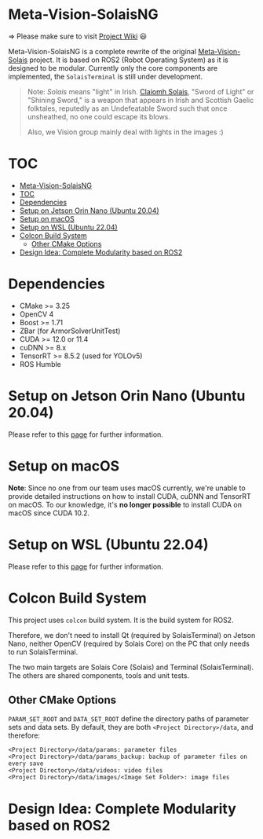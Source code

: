 Meta-Vision-SolaisNG
===
=> Please make sure to visit [Project Wiki](https://github.com/Meta-Team/Meta-Vision-SolaisNG/wiki) :smiley:

Meta-Vision-SolaisNG is a complete rewrite of the original [Meta-Vision-Solais](https://github.com/Meta-Team/Meta-Vision-Solais) project. It is based on ROS2 (Robot Operating System) as it is designed to be modular. Currently only the core components are implemented, the `SolaisTerminal` is still under development.

> Note: 
> _Solais_ means "light" in Irish. [Claíomh Solais](https://en.wikipedia.org/wiki/Cla%C3%ADomh_Solais), 
"Sword of Light" or "Shining Sword,"  is a weapon that 
appears in Irish and Scottish Gaelic folktales, reputedly as an Undefeatable Sword such that once unsheathed, 
no one could escape its blows.
> 
> Also, we Vision group mainly deal with lights in the images :)

# TOC
<!-- TOC start (generated with https://github.com/derlin/bitdowntoc) -->

- [Meta-Vision-SolaisNG](#meta-vision-solaisng)
- [TOC](#toc)
- [Dependencies](#dependencies)
- [Setup on Jetson Orin Nano (Ubuntu 20.04)](#setup-on-jetson-orin-nano-ubuntu-2004)
- [Setup on macOS](#setup-on-macos)
- [Setup on WSL (Ubuntu 22.04)](#setup-on-wsl-ubuntu-2204)
- [Colcon Build System](#colcon-build-system)
  - [Other CMake Options](#other-cmake-options)
- [Design Idea: Complete Modularity based on ROS2](#design-idea-complete-modularity-based-on-ros2)

<!-- TOC end -->

# Dependencies
* CMake >= 3.25
* OpenCV 4
* Boost >= 1.71
* ZBar (for ArmorSolverUnitTest)
* CUDA >= 12.0 or 11.4
* cuDNN >= 8.x
* TensorRT >= 8.5.2 (used for YOLOv5)
* ROS Humble

# Setup on Jetson Orin Nano (Ubuntu 20.04)

Please refer to this [page](https://github.com/Meta-Team/Meta-Vision-SolaisNG/wiki/Setup-on-Jetson-Orin-Nano-(Ubuntu-20.04)) for further information.

# Setup on macOS

**Note**: Since no one from our team uses macOS currently, we're unable to provide detailed instructions on how to install
CUDA, cuDNN and TensorRT on macOS. To our knowledge, it's **no longer possible** to install CUDA on macOS since CUDA 10.2.

# Setup on WSL (Ubuntu 22.04)

Please refer to this [page](https://github.com/Meta-Team/Meta-Vision-SolaisNG/wiki/Setup-on-WSL-(Ubuntu-22.04)) for further information.

# Colcon Build System
This project uses `colcon` build system. It is the build system for ROS2.

Therefore, we don't need to install Qt (required by SolaisTerminal) on Jetson Nano, neither
OpenCV (required by Solais Core) on the PC that only needs to run SolaisTerminal.

The two main targets are Solais Core (Solais) and Terminal (SolaisTerminal). The others are shared components, 
tools and unit tests.

## Other CMake Options

`PARAM_SET_ROOT` and `DATA_SET_ROOT` define the directory paths of parameter sets and data sets. By default, they
are both `<Project Directory>/data`, and therefore:

```
<Project Directory>/data/params: parameter files
<Project Directory>/data/params_backup: backup of parameter files on every save
<Project Directory>/data/videos: video files
<Project Directory>/data/images/<Image Set Folder>: image files
```


# Design Idea: Complete Modularity based on ROS2

